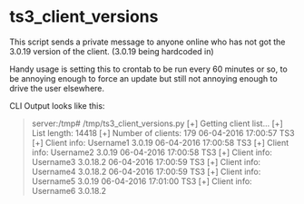 # ts3_client_versions
This script sends a private message to anyone online who has not got the 3.0.19 version of the client. (3.0.19 being hardcoded in)

Handy usage is setting this to crontab to be run every 60 minutes or so, to be annoying enough to force an update but still not annoying enough to drive the user elsewhere.

CLI Output looks like this:
> server:/tmp# /tmp/ts3_client_versions.py 
> [+] Getting client list... 
> [+] List length: 14418 
> [+] Number of clients: 179
> 06-04-2016 17:00:57 TS3 [+] Client info: Username1 3.0.19 
> 06-04-2016 17:00:58 TS3 [+] Client info: Username2 3.0.19 
> 06-04-2016 17:00:58 TS3 [+] Client info: Username3 3.0.18.2 
> 06-04-2016 17:00:59 TS3 [+] Client info: Username4 3.0.18.2 
> 06-04-2016 17:00:59 TS3 [+] Client info: Username5 3.0.19 
> 06-04-2016 17:01:00 TS3 [+] Client info: Username6 3.0.18.2
